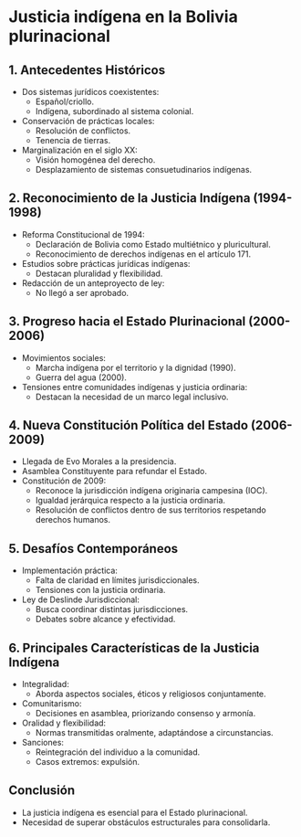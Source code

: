 # Justicia indígena en la Bolivia plurinacional

## 1. Antecedentes Históricos
- Dos sistemas jurídicos coexistentes:
  - Español/criollo.
  - Indígena, subordinado al sistema colonial.
- Conservación de prácticas locales:
  - Resolución de conflictos.
  - Tenencia de tierras.
- Marginalización en el siglo XX:
  - Visión homogénea del derecho.
  - Desplazamiento de sistemas consuetudinarios indígenas.

## 2. Reconocimiento de la Justicia Indígena (1994-1998)
- Reforma Constitucional de 1994:
  - Declaración de Bolivia como Estado multiétnico y pluricultural.
  - Reconocimiento de derechos indígenas en el artículo 171.
- Estudios sobre prácticas jurídicas indígenas:
  - Destacan pluralidad y flexibilidad.
- Redacción de un anteproyecto de ley:
  - No llegó a ser aprobado.

## 3. Progreso hacia el Estado Plurinacional (2000-2006)
- Movimientos sociales:
  - Marcha indígena por el territorio y la dignidad (1990).
  - Guerra del agua (2000).
- Tensiones entre comunidades indígenas y justicia ordinaria:
  - Destacan la necesidad de un marco legal inclusivo.

## 4. Nueva Constitución Política del Estado (2006-2009)
- Llegada de Evo Morales a la presidencia.
- Asamblea Constituyente para refundar el Estado.
- Constitución de 2009:
  - Reconoce la jurisdicción indígena originaria campesina (IOC).
  - Igualdad jerárquica respecto a la justicia ordinaria.
  - Resolución de conflictos dentro de sus territorios respetando derechos humanos.

## 5. Desafíos Contemporáneos
- Implementación práctica:
  - Falta de claridad en límites jurisdiccionales.
  - Tensiones con la justicia ordinaria.
- Ley de Deslinde Jurisdiccional:
  - Busca coordinar distintas jurisdicciones.
  - Debates sobre alcance y efectividad.

## 6. Principales Características de la Justicia Indígena
- Integralidad:
  - Aborda aspectos sociales, éticos y religiosos conjuntamente.
- Comunitarismo:
  - Decisiones en asamblea, priorizando consenso y armonía.
- Oralidad y flexibilidad:
  - Normas transmitidas oralmente, adaptándose a circunstancias.
- Sanciones:
  - Reintegración del individuo a la comunidad.
  - Casos extremos: expulsión.

## Conclusión
- La justicia indígena es esencial para el Estado plurinacional.
- Necesidad de superar obstáculos estructurales para consolidarla.